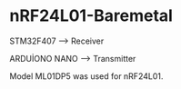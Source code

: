 # nRF24L01-Baremetal
STM32F407 --> Receiver

ARDUİONO NANO --> Transmitter 

Model ML01DP5 was used for nRF24L01.

